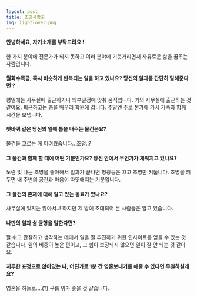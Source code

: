 ```yaml
---
layout: post
title: 조명사랑꾼
img: lightlover.png
---
```



#### 안녕하세요, 자기소개를 부탁드려요 !

한 가지 분야에 전문가가 되지 못하고 여러 분야에 기웃거리면서 자유로운 삶을 꿈꾸는 사람입니다.


#### 월화수목금, 혹시 비슷하게 반복되는 일을 하고 있나요? 당신의 일과를 간단히 말해준다면 ?

평일에는 사무실에 출근하거나 외부일정에 맞춰 움직입니다. 거의 사무실에 출근하는 것 같아요. 퇴근하고는 춤을 배우러 학원에 갑니다. 주말엔 주로 본가에 가서 가족과 함께 시간을 보냅니다.


#### 쳇바퀴 같은 당신의 일에 틈을 내주는 물건은요?

물건을 고르는 게 어려웠습니다.. 조명..?

#### 그 물건과 함께 할 때에 어떤 기분인가요? 당신 안에서 무언가가 채워지고 있나요?

노란 빛 나는 조명을 좋아해서 일과가 끝나면 형광등은 끄고 조명만 켜둡니다. 조명을 켜두면 내 주변의 공간과 마음이 따뜻해지는 기분입니다.

#### 그 물건의 존재에 대해 알고 있는 동료가 있나요?

사무실에 있지는 않아서..! 하지만 제 방에 초대되어 본 사람들은 알고 있습니다.


#### 나만의 일과 쉼 균형을 말한다면?

잘 쉬고 관찰하고 생각하는 데에서 일을 잘 추진하기 위한 인사이트를 얻을 수 있는 것 같습니다. 쉼의 비중이 높은 편이고, 그 쉼이 보장되지 않으면 일이 잘 안 되는 것 같아요.

#### 지루한 표정으로 앉아있는 나, 어딘가로 1분 간 영혼보내기를 해줄 수 있다면 무얼하실래요?

영혼을 하늘로....(?) 구름 위가 좋을 것 같습니다.
